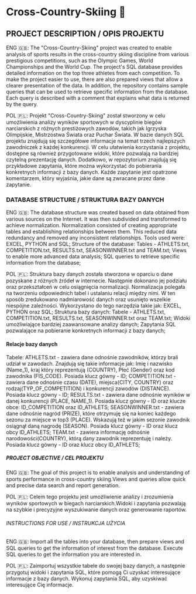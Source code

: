 # Cross-Country-Skiing 🎿
## PROJECT DESCRIPTION / OPIS PROJEKTU
ENG 🇬🇧:
The "Cross-Country-Skiing" project was created to enable analysis of sports results in the cross-country skiing discipline from various prestigious competitions, such as the Olympic Games, World Championships and the World Cup. The project's SQL database provides detailed information on the top three athletes from each competition. To make the project easier to use, there are also prepared views that allow a clearer presentation of the data. In addition, the repository contains sample queries that can be used to retrieve specific information from the database. Each query is described with a comment that explains what data is returned by the query.


POL 🇵🇱: 
Projekt "Cross-Country-Skiing" został stworzony w celu umożliwienia analizy wyników sportowych w dyscyplinie biegów narciarskich z różnych prestiżowych zawodów, takich jak Igrzyska Olimpijskie, Mistrzostwa Świata oraz Puchar Świata. W bazie danych SQL projektu znajdują się szczegółowe informacje na temat trzech najlepszych zawodniczek z każdej konkurencji. W celu ułatwienia korzystania z projektu, dostępne są również przygotowane widoki, które pozwalają na bardziej czytelną prezentację danych. Dodatkowo, w repozytorium znajdują się przykładowe zapytania, które można wykorzystać do pobierania konkretnych informacji z bazy danych. Każde zapytanie jest opatrzone komentarzem, który wyjaśnia, jakie dane są zwracane przez dane zapytanie.

### DATABASE STRUCTURE / STRUKTURA BAZY DANYCH
ENG 🇬🇧:
The database structure was created based on data obtained from various sources on the Internet. It was then subdivided and transformed to achieve normalization. Normalization consisted of creating appropriate tables and establishing relationships between them. This reduced data redundancy and removed any inconsistent relationships. Tools used were: EXCEL, PYTHON and SQL; 
Structure of the database:
Tables - ATHLETS.txt, COMPETITION.txt, RESULTS.txt, SEASONWINNER.txt and TEAM.txt; Views to enable more advanced data analysis; SQL queries to retrieve specific information from the database;


POL 🇵🇱:
Struktura bazy danych została stworzona w oparciu o dane pozyskane z różnych źródeł w internecie. Następnie dokonano jej podziału oraz przekształceń w celu osiągnięcia normalizacji. Normalizacja polegała na tworzeniu odpowiednich tabel i ustalaniu relacji między nimi. W ten sposób zredukowano nadmiarowość danych oraz usunięto wszelkie niespójne zależności. Wykorzystano do tego narzędzia takie jak: EXCEL, PYTHON oraz SQL;
Struktura bazy danych:
Tabele - ATHLETS.txt, COMPETITION.txt, RESULTS.txt, SEASONWINNER.txt oraz TEAM.txt; Widoki umożliwiające bardziej zaawansowane analizy danych; Zapytania SQL pozwalające na pobieranie konkretnych informacji z bazy danych;

####  Relacje bazy danych 
Tabele:
ATHLETS.txt - zawiera dane odnośnie zawodników, którzy brali udział w zawodach. Znajdują się takie informacje jak: Imię i nazwisko (Name_1), kraj który reprezentują (COUNTRY), Płeć (Gender) oraz kod zawodnika (FIS_CODE). Posiada klucz gówny - ID;
COMPETITION.txt - zawiera dane odnośnie czasu (DATE), miejsca(CITY, COUNTRY) oraz rodzaj(TYP_OF_COMPETITION) i  konkurencji zawodów (DISTANCE). Posiada klucz gówny - ID;
RESULTS.txt - zawiera dane odnośnie wyników w danej konkurencji (PLACE, NAME_1). Posiada klucz gówny - ID oraz klucze obce: ID_COMPETITION oraz ID_ATHLETS;
SEASONWINNER.txt - zawiera dane odnośnie nagród (PRIZE), które otrzymuję się na koniec każdego sezonu za miejsce w top3 (PLACE). Wskazują też w jakim sezonie zawodnik osiągnął daną nagrodę (SEASON). Posiada klucz gówny - ID oraz klucz obcy ID_ATHLETS;
TEAM.txt - zawiera informację odnośnie narodowości(COUNTRY), którą dany zawodnik reprezentuję i należy. Posiada klucz gówny - ID oraz klucz obcy ID_ATHLETS;

##### PROJECT OBJECTIVE / CEL PROJEKTU
ENG 🇬🇧:
The goal of this project is to enable analysis and understanding of sports performance in cross-country skiing.Views and queries allow quick and precise data search and report generation.


POL 🇵🇱:
Celem tego projektu jest umożliwienie analizy i zrozumienia wyników sportowych w biegach narciarskich.Widoki i zapytania pozwalają na szybkie i precyzyjne wyszukiwanie danych oraz generowanie raportów.

###### INSTRUCTIONS FOR USE / INSTRUKCJA UŻYCIA
ENG 🇬🇧:
Import all the tables into your database, then prepare views and SQL queries to get the information of interest from the database. Execute SQL queries to get the information you are interested in.


POL 🇵🇱:
Zaimportuj wszystkie tabele do swojej bazy danych, a następnie  przygotuj widoki i zapytania SQL, które pomogą Ci uzyskać interesujące informacje z bazy danych. Wykonuj zapytania SQL, aby uzyskiwać interesujące Cię informacje.

